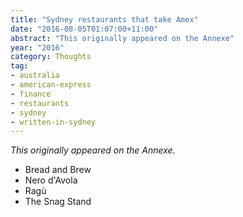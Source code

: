 ```yaml
---
title: "Sydney restaurants that take Amex"
date: "2016-08-05T01:07:00+11:00"
abstract: "This originally appeared on the Annexe"
year: "2016"
category: Thoughts
tag:
- australia
- american-express
- finance
- restaurants
- sydney
- written-in-sydney
---
```

*This originally appeared on the Annexe.*

* Bread and Brew
* Nero d'Avola
* Ragù
* The Snag Stand

